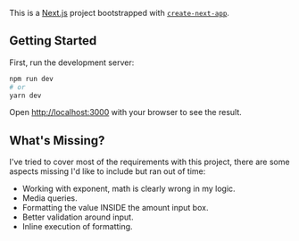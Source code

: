 This is a [Next.js](https://nextjs.org/) project bootstrapped with [`create-next-app`](https://github.com/vercel/next.js/tree/canary/packages/create-next-app).

## Getting Started

First, run the development server:

```bash
npm run dev
# or
yarn dev
```

Open [http://localhost:3000](http://localhost:3000) with your browser to see the result.

## What's Missing?

I've tried to cover most of the requirements with this project, there are some aspects missing I'd like to include but ran out of time: 
- Working with exponent, math is clearly wrong in my logic.
- Media queries.
- Formatting the value INSIDE the amount input box. 
- Better validation around input.
- Inline execution of formatting.

